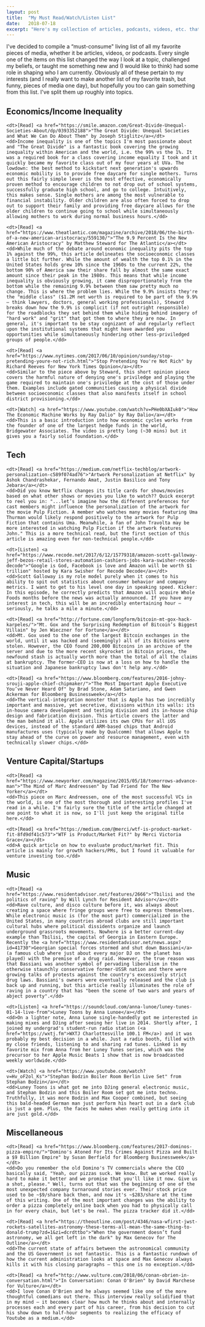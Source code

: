 ```yaml
---
layout: post
title:  "My Must Read/Watch/Listen List"
date:   2018-07-18
excerpt: "Here's my collection of articles, podcasts, videos, etc. that are important to me."
---
```


I've decided to compile a “must-consume" living list of all my favorite pieces of media, whether it be articles, videos, or podcasts. Every single one of the items on this list changed the way I look at a topic, challenged my beliefs, or taught me something new and (I would like to think) had some role in shaping who I am currently. Obviously all of these pertain to my interests (and I really want to make another list of my favorite trash, but funny, pieces of media one day), but hopefully you too can gain something from this list. I've split them up roughly into topics. 

## Economics/Income Inequality
<dl>

	<dt>[Read] <a href="https://smile.amazon.com/Great-Divide-Unequal-Societies-About/dp/0393352188">"The Great Divide: Unequal Societies and What We Can Do About Them" by Joseph Stiglitz</a></dt>
	<dd>Income inequality is one of the topics I'm most passionate about and "The Great Divide" is a fantastic book covering the growing inequality within American and the world, i.e. the 99% vs the 1%. It was a required book for a class covering income equality I took and it quickly became my favorite class out of my four years at UVa. The lowdown: the best method to kickstart next generation's upwards economic mobility is to provide free daycare for single mothers. Turns out this fairly simple lever is the most effective, economically proven method to encourage children to not drop out of school systems, successfully graduate high school, and go to college. Intuitively, this makes sense. Single mothers are among the most vulnerable to financial instability. Older children are also often forced to drop out to support their family and providing free daycare allows for the older children to continue going to school while simultaneously allowing mothers to work during normal business hours.</dd>
	
	<dt>[Read] <a href="https://www.theatlantic.com/magazine/archive/2018/06/the-birth-of-a-new-american-aristocracy/559130/">"The 9.9 Percent Is the New American Aristocracy" by Matthew Steward for The Atlantic</a></dt>
	<dd>While much of the debate around economic inequality pits the top 1% against the 99%, this article delineates the socioeconomic classes a little bit further. While the amount of wealth the top 0.1% in the United States holds grew 10% since the 1960s to the current 22%, the bottom 90% of America saw their share fall by almost the same exact amount since their peak in the 1980s. This means that while income inequality is obviously growing, it came disproportionately from the bottom while the remaining 9.9% between them saw pretty much no change. This is where the problem lies. While the 9.9% insists they're the "middle class" ($1.2M net worth is required to be part of the 9.9% — think lawyers, doctors, general working professionals), Steward breaks down how the 9.9% is complicit (if not outright responsible) for the roadblocks they set behind them while hiding behind imagery of "hard work" and "grit" that got them to where they are now. In general, it's important to be stay cognizant of and regularly reflect upon the institutional systems that might have awarded you opportunities while simultaneously hindering other less-priviledged groups of people.</dd>

	<dt>[Read] <a href="https://www.nytimes.com/2017/06/10/opinion/sunday/stop-pretending-youre-not-rich.html">"Stop Pretending You're Not Rich" by Richard Reeves for New York Times Opinion</a></dt>
	<dd>Similar to the piece above by Steward, this short opinion piece covers the harmful nature of denying one's priviledge and playing the game required to maintain one's priviledge at the cost of those under them. Examples include gated communities causing a physical divide between socioeconomic classes that also manifests itself in school district provisioning.</dd>

	<dt>[Watch] <a href="https://www.youtube.com/watch?v=PHe0bXAIuk0">"How The Economic Machine Works by Ray Dalio" by Ray Dalio</a></dt>
	<dd>This is a basic introduction into how economic cycles works from the founder of one of the largest hedge funds in the world, Bridgewater Associates. The video is pretty long (~30 mins) but it gives you a fairly solid foundation.</dd>

</dl>

## Tech
<dl>

	<dt>[Read] <a href="https://medium.com/netflix-techblog/artwork-personalization-c589f074ad76">"Artwork Personalization at Netflix" by Ashok Chandrashekar, Fernando Amat, Justin Basilico and Tony Jebara</a></dt>
	<dd>Did you know Netflix changes its title cards for shows/movies based on what other shows or movies you like to watch?? Quick excerpt to reel you in: "...let’s imagine how the different preferences for cast members might influence the personalization of the artwork for the movie Pulp Fiction. A member who watches many movies featuring Uma Thurman would likely respond positively to the artwork for Pulp Fiction that contains Uma. Meanwhile, a fan of John Travolta may be more interested in watching Pulp Fiction if the artwork features John." This is a more technical read, but the first section of this article is amazing even for non-technical people.</dd>
	
	<dt>[Listen] <a href="https://www.recode.net/2017/6/12/15779318/amazon-scott-galloway-jeff-bezos-retail-stores-automation-cashiers-jobs-kara-swisher-recode-decode">"Google is God, Facebook is love and Amazon will be worth $1 trillion" hosted by Kara Swisher for Recode Decode</a></dt>
	<dd>Scott Galloway is my role model purely when it comes to his ability to spit out statistics about consumer behavior and company metrics. I want to get to his level one day in speaking speed. Kicker: In this episode, he correctly predicts that Amazon will acquire Whole Foods months before the news was actually announced. If you have any interest in tech, this will be an incredibly entertaining hour — seriously, he talks a mile a minute.</dd>
	
	<dt>[Read] <a href="http://fortune.com/longform/bitcoin-mt-gox-hack-karpeles/">"Mt. Gox and the Surprising Redemption of Bitcoin’s Biggest Villain" by Jen Wieczner for Fortune</a></dt>
	<dd>Mt. Gox used to the one of the largest Bitcoin exchanges in the world, until it was hacked and (seemingly) all of its Bitcoins were stolen. However, the CEO found 200,000 Bitcoins in an archive of the server and due to the more recent skyrocket in Bitcoin prices, the newfound stash is actually worth more than the total of all the claims at bankruptcy. The former-CEO is now at a loss on how to handle the situation and Japanese bankruptcy laws don't help any.</dd>
	
	<dt>[Read] <a href="https://www.bloomberg.com/features/2016-johny-srouji-apple-chief-chipmaker/">"The Most Important Apple Executive You’ve Never Heard Of" by Brad Stone, Adam Satariano, and Gwen Ackerman for Bloomberg Businessweek</a></dt>
	<dd>The vertical-integration monster that is Apple has two incredibly important and massive, yet secretive, divisions within its walls: its in-house camera development and testing division and its in-house chip design and fabrication division. This article covers the latter and the man behind it all. Apple utilizes its own CPUs for all iOS devices, instead of the standard ARM-based chips that Android manufactures uses (typically made by Qualcomm) that allows Apple to stay ahead of the curve on power and resource management, even with technically slower chips.</dd>

</dl>

## Venture Capital/Startups
<dl>

	<dt>[Read] <a href="https://www.newyorker.com/magazine/2015/05/18/tomorrows-advance-man">"The Mind of Marc Andreessen" by Tad Friend for The New Yorker</a></dt>
	<dd>This piece on Marc Andreessen, one of the most successful VCs in the world, is one of the most thorough and interesting profiles I've read in a while. I'm fairly sure the title of the article changed at one point to what it is now, so I'll just keep the original title here.</dd>

	<dt>[Read] <a href="https://medium.com/@merci/wtf-is-product-market-fit-8fd9df41c573">"WTF is Product/Market Fit?" by Merci Victoria Grace</a></dt>
	<dd>A quick article on how to evaluate product/market fit. This article is mainly for growth hackers/PMs, but I found it valuable for venture investing too.</dd>

</dl>

## Music
<dl>

	<dt>[Read] <a href="https://www.residentadvisor.net/features/2666">"Tbilisi and the politics of raving" by Will Lynch for Resident Advisor</a></dt>
	<dd>Rave culture, and disco culture before it, was always about creating a space where fringe groups were free to express themselves. While electronic music is (for the most part) commercialized in the United States, in many countries abroad clubs are still important cultural hubs where political dissidents organize and launch underground grassroots movements. Nowhere is a better current-day example than Tbilisi, the capital of Georgia in Eastern Europe. Recently the <a href="https://www.residentadvisor.net/news.aspx?id=41730">Georgian special forces stormed and shut down Bassiani</a> (a famous club where just about every major DJ on the planet has played) with the premise of a drug raid. However, the true reason was that Bassiani was another symbol of pervading liberalism in the otherwise staunchly conservative former-USSR nation and there were growing talks of protests against the country's excessively strict drug laws. Bassiani's owners were eventually released and the club is back up and running, but this article really illuminates the role of raving in a country that has "been the scene of two wars and years of abject poverty".</dd>

	<dt>[Listen] <a href="https://soundcloud.com/anna-lunoe/luney-tunes-01-14-live-from">Luney Toons by Anna Lunoe</a></dt>
	<dd>On a lighter note, Anna Lunoe single-handedly got me interested in making mixes and DJing after seeing her live in 2014. Shortly after, I joined my undergrad's student-run radio station (<a href="https://wxtj.fm">WXTJ Charlottesville 100.1 FM</a>) and it was probably my best decision in a while. Just a radio booth, filled with my close friends, listening to and sharing rad tunes. Linked is my favorite mix from Anna from her Luney Tunes series, which was the precursor to her Apple Music Beats 1 show that is now broadcasted weekly worldwide.</dd>
	
	<dt>[Watch] <a href="https://www.youtube.com/watch?v=Hv_oF2ol_Ks">"Stephan Bodzin Boiler Room Berlin Live Set" from Stephan Bodzin</a></dt>
	<dd>Luney Toons is what got me into DJing general electronic music, and Stephan Bodzin and this Boiler Room set got me into techno. Truthfully, it was more Bodzin and Max Cooper combined, but seeing this bald-headed German man just perform his heart out in a dark club is just a gem. Plus, the faces he makes when really getting into it are just gold.</dd>

</dl>

## Miscellaneous 
<dl>
	
	<dt>[Read] <a href="https://www.bloomberg.com/features/2017-dominos-pizza-empire/">"Domino's Atoned For Its Crimes Against Pizza and Built a $9 Billion Empire" by Susan Berfield for Bloomberg Businessweek</a></dt>
	<dd>Do you remember the old Domino's TV commercials where the CEO basically said, "Yeah, our pizzas suck. We know. But we worked really hard to make it better and we promise that you'll like it now. Give us a shot, please." Well, turns out that was the beginning of one of the most unexpected company turnaround stories ever. Their stock price used to be ~$9/share back then, and now it's ~$283/share at the time of this writing. One of the most important changes was the ability to order a pizza completely online back when you had to physically call in for every chain, but let's be real. The pizza tracker did it.</dd>
	
	<dt>[Read] <a href="https://theoutline.com/post/4346/nasa-wfirst-jwst-rockets-satellites-astronomy-these-terms-all-mean-the-same-thing-to-donald-trump?zd=1&zi=dcrdttbo">"When the government doesn’t fund astronomy, we all get left in the dark" by Max Genecov for The Outline</a></dt>
	<dd>The current state of affairs between the astronomical community and the US Government is not fantastic. This is a fantastic rundown of how the current administration looks at space and Max Genecov always kills it with his closing paragraphs — this one is no exception.</dd>

	<dt>[Read] <a href="http://www.vulture.com/2018/06/conan-obrien-in-conversation.html">"In Conversation: Conan O'Brien" by David Marchese for Vulture</a></dt>
	<dd>I love Conan O'Brien and he always seemed like one of the more thoughtful comedians out there. This interview really solidified that in my mind — it becomes clear how much he thinks about and internally processes each and every part of his career, from his decision to cut his show down to half-hour segments to realizing the efficacy of Youtube as a medium.</dd>

</dl>
